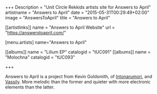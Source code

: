 +++
Description = "Unit Circle Rekkids artists site for Answers to April"
artistname = "Answers to April"
date = "2015-05-31T00:29:49+02:00"
image = "AnswersToApril"
title = "Answers to April"

[[artistlinks]]
name = "Answers to April Website"
url = "https://answerstoapril.com/"

[menu.artists]
	name="Answers to April"

[[albums]]
	name = "Lilium EP"
	catalogid = "tUC091"
[[albums]]
	name = "Molochna"
	catalogid = "tUC093"

+++

Answers to April is a project from Kevin Goldsmith, of <a href="../Intonarumori">Intonarumori</a>, and <a href="../Vassily">Vassily</a>. More melodic than the former and quieter with more electronic elements than the latter.